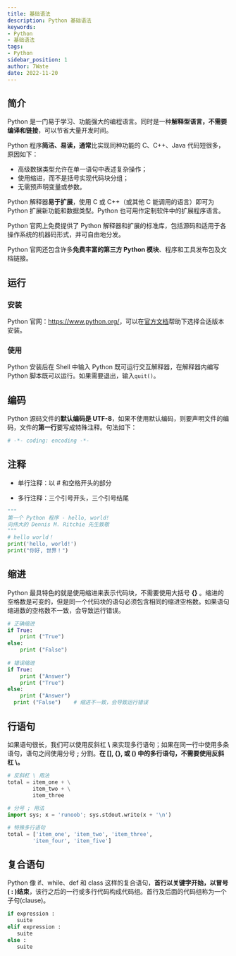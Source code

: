 ```yaml
---
title: 基础语法
description: Python 基础语法
keywords:
- Python 
- 基础语法
tags:
- Python
sidebar_position: 1
author: 7Wate
date: 2022-11-20
---
```


## 简介

Python 是一门易于学习、功能强大的编程语言。同时是一种**解释型语言，不需要编译和链接**，可以节省大量开发时间。

Python 程序**简洁、易读，通常**比实现同种功能的 C、C++、Java 代码短很多，原因如下：

- 高级数据类型允许在单一语句中表述复杂操作；
- 使用缩进，而不是括号实现代码块分组；
- 无需预声明变量或参数。

Python 解释器**易于扩展**，使用 C 或 C++（或其他 C 能调用的语言）即可为 Python 扩展新功能和数据类型。Python 也可用作定制软件中的扩展程序语言。

Python 官网上免费提供了 Python 解释器和扩展的标准库，包括源码和适用于各操作系统的机器码形式，并可自由地分发。

Python 官网还包含许多**免费丰富的第三方 Python 模块**、程序和工具发布包及文档链接。


## 运行

### 安装

Python 官网：<https://www.python.org/>，可以在[官方文档](https://docs.python.org/)帮助下选择合适版本安装。

### 使用

Python 安装后在 Shell 中输入 Python 既可运行交互解释器，在解释器内编写 Python 脚本既可以运行。如果需要退出，输入`quit()`。

## 编码

Python 源码文件的**默认编码是 UTF-8**，如果不使用默认编码，则要声明文件的编码，文件的**第一行**要写成特殊注释。句法如下：

```python
# -*- coding: encoding -*-
```

## 注释

- 单行注释：以 # 和空格开头的部分

- 多行注释：三个引号开头，三个引号结尾

```python
"""
第一个 Python 程序 - hello, world!
向伟大的 Dennis M. Ritchie 先生致敬
"""
# hello world！
print('hello, world!')
print("你好, 世界！")
```

## 缩进

Python 最具特色的就是使用缩进来表示代码块，不需要使用大括号 **{}** 。缩进的空格数是可变的，但是同一个代码块的语句必须包含相同的缩进空格数。如果语句缩进数的空格数不一致，会导致运行错误。

```python
# 正确缩进
if True:
    print ("True")
else:
    print ("False")
    
# 错误缩进
if True:
    print ("Answer")
    print ("True")
else:
    print ("Answer")
  print ("False")    # 缩进不一致，会导致运行错误
```

## 行语句

如果语句很长，我们可以使用反斜杠 **\\** 来实现多行语句；如果在同一行中使用多条语句，语句之间使用分号 **;** 分割。**在 [], {}, 或 () 中的多行语句，不需要使用反斜杠 \\。**

```python
# 反斜杠 \ 用法
total = item_one + \
        item_two + \
        item_three
        
# 分号 ; 用法
import sys; x = 'runoob'; sys.stdout.write(x + '\n')

# 特殊多行语句
total = ['item_one', 'item_two', 'item_three',
        'item_four', 'item_five']
```

## 复合语句

Python 像 if、while、def 和 class 这样的复合语句，**首行以关键字开始，以冒号( : )结束**，该行之后的一行或多行代码构成代码组。首行及后面的代码组称为一个子句(clause)。

```python
if expression : 
   suite
elif expression : 
   suite 
else : 
   suite
```

